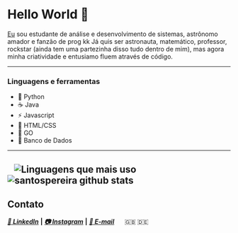 # Hello World 👋

[Eu](https://www.linkedin.com/in/pedro-henrique-dos-santos-pereira-245b12174) sou estudante de análise e desenvolvimento de sistemas, astrônomo amador e fanzão de prog kk Já quis ser astronauta, matemático, professor, rockstar (ainda tem uma partezinha disso tudo dentro de mim), mas agora minha criatividade e entusiamo fluem através de código.

---
### Linguagens e ferramentas

- 🐍 Python
- :coffee: Java
- ⚡ Javascript
- 🎨 HTML/CSS
- 🚀 GO
- :floppy_disk: Banco de Dados

---
&nbsp;&nbsp;&nbsp;![Linguagens que mais uso](https://github-readme-stats.vercel.app/api/top-langs/?username=santospereira&layout=compact&custom_title=Linguagens%20Que%20Mais%20Uso&bg_color=) ![santospereira github stats](https://github-readme-stats.vercel.app/api?username=santospereira&&show_icons=true&title_color=000&icon_color=2ab02f&text_color=545754&bg_color=fffff) 
---

## Contato
[***:page_facing_up: LinkedIn***](https://www.linkedin.com/in/pedro-henrique-dos-santos-pereira-245b12174) **|** [***:camera:  Instagram***](https://www.instagram.com/pedro.hsp0/) **|** [***:email: E-mail***](mailto://pedrohenriquelemam@gmail.com) &nbsp;&nbsp;&nbsp;&nbsp; :gb: :de:

<!--
![Linguagens que mais uso](https://github-readme-stats.vercel.app/api/top-langs/?username=santospereira&layout=compact&custom_title=Linguagens%20Que%20Mais%20Uso&bg_color=)

-->
